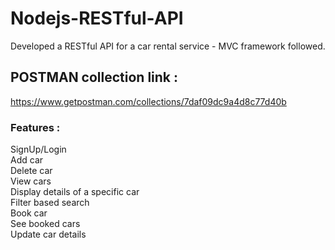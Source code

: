 # Nodejs-RESTful-API
Developed a RESTful API for a car rental service - MVC framework followed. <br/>


## POSTMAN collection link : 
https://www.getpostman.com/collections/7daf09dc9a4d8c77d40b

### Features : ### 
SignUp/Login <br/>
Add car <br/>
Delete car <br/>
View cars <br/>
Display details of a specific car <br/>
Filter based search <br/>
Book car <br/>
See booked cars <br/>
Update car details <br/>

